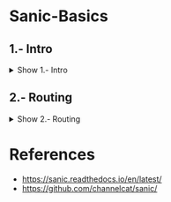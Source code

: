 # Sanic-Basics

## 1.- Intro

<details><summary>Show 1.- Intro</summary>
<p>

### 1.1.- Sanic

<details><summary>Show 1.1.- Sanic</summary>
<p>

Sanic is a Flask-like Python 3.5+ web server that’s written to go fast. It’s based on the work done by the amazing folks at magicstack, and was inspired by this article - https://magic.io/blog/uvloop-blazing-fast-python-networking/

On top of being Flask-like, Sanic supports async request handlers. This means you can use the new shiny async/await syntax from Python 3.5, making your code non-blocking and speedy.

Sanic is developed on GitHub. Contributions are welcome!

Sanic aspires to be simple
```python
from sanic import Sanic
from sanic.response import json

app = Sanic()

@app.route("/")
async def test(request):
    return json({"hello": "world"})

if __name__ == "__main__":
    app.run(host="0.0.0.0", port=8000)
```

</p>
</details>
    
### 1.2.- Getting Started

<details><summary>Show 1.2.- Getting Started</summary>
<p>

Make sure you have both pip and at least version 3.5 of Python before starting. Sanic uses the new `async`/`await` syntax, so earlier versions of python won't work.

Install Sanic: 
```
python3 -m pip install sanic
```
Create a file called `main.py` with the following code:
```python
from sanic import Sanic
from sanic.response import json

app = Sanic()

@app.route("/")
async def test(request):
    return json({"hello": "world"})

if __name__ == "__main__":
    app.run(host="0.0.0.0", port=8000)
```
Run the server: 
```
python3 main.py
```
Open the address `http://0.0.0.0:8000` in your web browser. You should see the message Hello world!.
You now have a working Sanic server!

</p>
</details>

</p>
</details>

## 2.- Routing

<details><summary>Show 2.- Routing</summary>
<p>
    
### 2.1.- Routing

<details><summary>Show 2.1.- Routing</summary>
<p>

Routing allows the user to specify handler functions for different URL endpoints.

A basic route looks like the following, where `app` is an instance of the `Sanic` class:
```python
from sanic.response import json

@app.route("/")
async def test(request):
    return json({ "hello": "world" })
```
When the url `http://server.url/` is accessed (the base url of the server), the final `/` is matched by the router to the handler function, `test`, which then returns a JSON object.

Sanic handler functions must be defined using the `async def` syntax, as they are asynchronous functions.

</p>
</details>

### 2.2.- Request parameters

<details><summary>Show 2.2.- Request parameters</summary>
<p>

Sanic comes with a basic router that supports request parameters.

To specify a parameter, surround it with angle quotes like so: `<PARAM>`. Request parameters will be passed to the route handler functions as keyword arguments.
```python
from sanic.response import text

@app.route('/tag/<tag>')
async def tag_handler(request, tag):
    return text('Tag - {}'.format(tag))
```
To specify a type for the parameter, add a `:type` after the parameter name, inside the quotes. If the parameter does not match the specified type, Sanic will throw a `NotFound` exception, resulting in a `404: Page not found` error on the URL.
```python
from sanic.response import text

@app.route('/number/<integer_arg:int>')
async def integer_handler(request, integer_arg):
    return text('Integer - {}'.format(integer_arg))

@app.route('/number/<number_arg:number>')
async def number_handler(request, number_arg):
    return text('Number - {}'.format(number_arg))

@app.route('/person/<name:[A-z]+>')
async def person_handler(request, name):
    return text('Person - {}'.format(name))

@app.route('/folder/<folder_id:[A-z0-9]{0,4}>')
async def folder_handler(request, folder_id):
    return text('Folder - {}'.format(folder_id))
```

</p>
</details>

### 2.3.- HTTP request types

<details><summary>Show 2.3.- HTTP request types</summary>
<p>

By default, a route defined on a URL will be available for only GET requests to that URL. However, the `@app.route` decorator accepts an optional parameter, `methods`, which allows the handler function to work with any of the HTTP methods in the list.
```python
from sanic.response import text

@app.route('/post', methods=['POST'])
async def post_handler(request):
    return text('POST request - {}'.format(request.json))

@app.route('/get', methods=['GET'])
async def get_handler(request):
    return text('GET request - {}'.format(request.args))
```
There is also an optional host argument (which can be a list or a string). This restricts a route to the host or hosts provided. If there is a also a route with no host, it will be the default.
```python
@app.route('/get', methods=['GET'], host='example.com')
async def get_handler(request):
    return text('GET request - {}'.format(request.args))

# if the host header doesn't match example.com, this route will be used
@app.route('/get', methods=['GET'])
async def get_handler(request):
    return text('GET request in default - {}'.format(request.args))
```
There are also shorthand method decorators:
```python
from sanic.response import text

@app.post('/post')
async def post_handler(request):
    return text('POST request - {}'.format(request.json))

@app.get('/get')
async def get_handler(request):
    return text('GET request - {}'.format(request.args))
```

</p>
</details>

### 2.4.- The `add_route` method

<details><summary>Show 2.4.- The `add_route` method</summary>
<p>

As we have seen, routes are often specified using the `@app.route` decorator. However, this decorator is really just a wrapper for the `app.add_route method`, which is used as follows:
```python
from sanic.response import text

# Define the handler functions
async def handler1(request):
    return text('OK')

async def handler2(request, name):
    return text('Folder - {}'.format(name))

async def person_handler2(request, name):
    return text('Person - {}'.format(name))

# Add each handler function as a route
app.add_route(handler1, '/test')
app.add_route(handler2, '/folder/<name>')
app.add_route(person_handler2, '/person/<name:[A-z]>', methods=['GET'])
```

</p>
</details>

### 2.5.- URL building with `url_for`

<details><summary>Show 2.5.- URL building with `url_for`</summary>
<p>

Sanic provides a `url_for` method, to generate URLs based on the handler method name. This is useful if you want to avoid hardcoding url paths into your app; instead, you can just reference the handler name. For example:
```python
@app.route('/')
async def index(request):
    # generate a URL for the endpoint `post_handler`
    url = app.url_for('post_handler', post_id=5)
    # the URL is `/posts/5`, redirect to it
    return redirect(url)


@app.route('/posts/<post_id>')
async def post_handler(request, post_id):
    return text('Post - {}'.format(post_id))
```
Other things to keep in mind when using `url_for`:

- Keyword arguments passed to `url_for` that are not request parameters will be included in the URL's query string. For example:
```python
url = app.url_for('post_handler', post_id=5, arg_one='one', arg_two='two')
# /posts/5?arg_one=one&arg_two=two
```
- Multivalue argument can be passed to `url_for`. For example:
```python
url = app.url_for('post_handler', post_id=5, arg_one=['one', 'two'])
# /posts/5?arg_one=one&arg_one=two
```
- Also some special arguments (`_anchor`, `_external`, `_scheme`, `_method`, `_server`) passed to `url_for` will have special url building (`_method` is not support now and will be ignored). For example:
```python
url = app.url_for('post_handler', post_id=5, arg_one='one', _anchor='anchor')
# /posts/5?arg_one=one#anchor

url = app.url_for('post_handler', post_id=5, arg_one='one', _external=True)
# //server/posts/5?arg_one=one
# _external requires passed argument _server or SERVER_NAME in app.config or url will be same as no _external

url = app.url_for('post_handler', post_id=5, arg_one='one', _scheme='http', _external=True)
# http://server/posts/5?arg_one=one
# when specifying _scheme, _external must be True

# you can pass all special arguments one time
url = app.url_for('post_handler', post_id=5, arg_one=['one', 'two'], arg_two=2, _anchor='anchor', _scheme='http', _external=True, _server='another_server:8888')
# http://another_server:8888/posts/5?arg_one=one&arg_one=two&arg_two=2#anchor
```
- All valid parameters must be passed to `url_for` to build a URL. If a parameter is not supplied, or if a parameter does not match the specified type, a `URLBuildError` will be thrown.

</p>
</details>

### 2.6.- WebSocket routes

<details><summary>Show 2.6.- WebSocket routes</summary>
<p>

Routes for the WebSocket protocol can be defined with the `@app.websocket` decorator:
```python
@app.websocket('/feed')
async def feed(request, ws):
    while True:
        data = 'hello!'
        print('Sending: ' + data)
        await ws.send(data)
        data = await ws.recv()
        print('Received: ' + data)
```
Alternatively, the `app.add_websocket_route` method can be used instead of the decorator:
```python
async def feed(request, ws):
    pass

app.add_websocket_route(my_websocket_handler, '/feed')
```

Handlers for a WebSocket route are passed the request as first argument, and a WebSocket protocol object as second argument. The protocol object has `send` and `recv` methods to send and receive data respectively.

WebSocket support requires the websockets package by Aymeric Augustin. - https://github.com/aaugustin/websockets

</p>
</details>

### 2.7.- About `strict_slashes`

<details><summary>Show 2.7.- About `strict_slashes`</summary>
<p>

You can make `routes` strict to trailing slash or not, it's configurable.

```python
# provide default strict_slashes value for all routes
app = Sanic('test_route_strict_slash', strict_slashes=True)

# you can also overwrite strict_slashes value for specific route
@app.get('/get', strict_slashes=False)
def handler(request):
    return text('OK')

# It also works for blueprints
bp = Blueprint('test_bp_strict_slash', strict_slashes=True)

@bp.get('/bp/get', strict_slashes=False)
def handler(request):
    return text('OK')

app.blueprint(bp)
```

</p>
</details>

### 2.8.- User defined route name

<details><summary>Show 2.8.- User defined route name</summary>
<p>

You can pass `name` to change the route name to avoid using the default name (`handler.__name__`).

```python
app = Sanic('test_named_route')

@app.get('/get', name='get_handler')
def handler(request):
    return text('OK')

# then you need use `app.url_for('get_handler')`
# instead of # `app.url_for('handler')`

# It also works for blueprints
bp = Blueprint('test_named_bp')

@bp.get('/bp/get', name='get_handler')
def handler(request):
    return text('OK')

app.blueprint(bp)

# then you need use `app.url_for('test_named_bp.get_handler')`
# instead of `app.url_for('test_named_bp.handler')`

# different names can be used for same url with different methods

@app.get('/test', name='route_test')
def handler(request):
    return text('OK')

@app.post('/test', name='route_post')
def handler2(request):
    return text('OK POST')

@app.put('/test', name='route_put')
def handler3(request):
    return text('OK PUT')

# below url are the same, you can use any of them
# '/test'
app.url_for('route_test')
# app.url_for('route_post')
# app.url_for('route_put')

# for same handler name with different methods
# you need specify the name (it's url_for issue)
@app.get('/get')
def handler(request):
    return text('OK')

@app.post('/post', name='post_handler')
def handler(request):
    return text('OK')

# then
# app.url_for('handler') == '/get'
# app.url_for('post_handler') == '/post'
```

</p>
</details>

### 2.9.- Build URL for static files

<details><summary>Show 2.9.- Build URL for static files</summary>
<p>

You can use `url_for` for static file url building now. If it's for file directly, `filename` can be ignored.

```python
app = Sanic('test_static')
app.static('/static', './static')
app.static('/uploads', './uploads', name='uploads')
app.static('/the_best.png', '/home/ubuntu/test.png', name='best_png')

bp = Blueprint('bp', url_prefix='bp')
bp.static('/static', './static')
bp.static('/uploads', './uploads', name='uploads')
bp.static('/the_best.png', '/home/ubuntu/test.png', name='best_png')
app.blueprint(bp)

# then build the url
app.url_for('static', filename='file.txt') == '/static/file.txt'
app.url_for('static', name='static', filename='file.txt') == '/static/file.txt'
app.url_for('static', name='uploads', filename='file.txt') == '/uploads/file.txt'
app.url_for('static', name='best_png') == '/the_best.png'

# blueprint url building
app.url_for('static', name='bp.static', filename='file.txt') == '/bp/static/file.txt'
app.url_for('static', name='bp.uploads', filename='file.txt') == '/bp/uploads/file.txt'
app.url_for('static', name='bp.best_png') == '/bp/static/the_best.png'
```

</p>
</details>

</p>
</details>

# References

- https://sanic.readthedocs.io/en/latest/
- https://github.com/channelcat/sanic/
